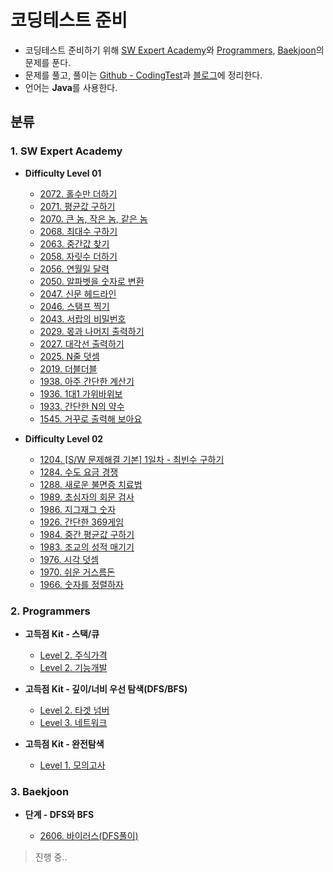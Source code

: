 # 코딩테스트 준비
+ 코딩테스트 준비하기 위해 [SW Expert Academy](https://swexpertacademy.com/main/code/problem/problemList.do "SW Expert Academy")와 [Programmers](https://programmers.co.kr/ "Programmers"), [Baekjoon](https://www.acmicpc.net/)의 문제를 푼다.
+ 문제를 풀고, 풀이는 [Github - CodingTest](https://github.com/MIN-04/CodingTest "Github - CodingTest")과 [블로그](https://kimkkoo.tistory.com/category/%EC%BD%94%EB%94%A9%ED%85%8C%EC%8A%A4%ED%8A%B8%20%EC%A4%80%EB%B9%84 "코딩테스트 ")에 정리한다.
+ 언어는 **Java**를 사용한다.

## 분류
### 1. SW Expert Academy
+ **Difficulty Level 01**
   
  + [2072. 홀수만 더하기](https://github.com/MIN-04/CodingTest/blob/master/SW_Expert_Academy/DLevel01/no2072.java "2072. 홀수만 더하기")
  + [2071. 평균값 구하기](https://github.com/MIN-04/CodingTest/blob/master/SW_Expert_Academy/DLevel01/no2071.java "2071. 평균값 구하기")
  + [2070. 큰 놈, 작은 놈, 같은 놈](https://github.com/MIN-04/CodingTest/blob/master/SW_Expert_Academy/DLevel01/no2070.java "2070. 큰 놈, 작은 놈, 같은 놈")
  + [2068. 최대수 구하기](https://github.com/MIN-04/CodingTest/blob/master/SW_Expert_Academy/DLevel01/no2068.java "2068. 최대수 구하기")
  + [2063. 중간값 찾기](https://github.com/MIN-04/CodingTest/blob/master/SW_Expert_Academy/DLevel01/no2063.java "2063. 중간값 찾기")
  + [2058. 자릿수 더하기](https://github.com/MIN-04/CodingTest/blob/master/SW_Expert_Academy/DLevel01/no2058.java "2058. 자릿수 더하기")
  + [2056. 연월일 달력](https://github.com/MIN-04/CodingTest/blob/master/SW_Expert_Academy/DLevel01/no2056.java "2056. 연월일 달력")
  + [2050. 알파벳을 숫자로 변환](https://github.com/MIN-04/CodingTest/blob/master/SW_Expert_Academy/DLevel01/no2050.java "2050. 알파벳을 숫자로 변환")
  + [2047. 신문 헤드라인](https://github.com/MIN-04/CodingTest/blob/master/SW_Expert_Academy/DLevel01/no2047.java "2047. 신문 헤드라인")
  + [2046. 스탬프 찍기](https://github.com/MIN-04/CodingTest/blob/master/SW_Expert_Academy/DLevel01/no2046.java "2046. 스탬프 찍기")
  + [2043. 서랍의 비밀번호](https://github.com/MIN-04/CodingTest/blob/master/SW_Expert_Academy/DLevel01/no2043.java "2043. 서랍의 비밀번호")
  + [2029. 몫과 나머지 출력하기](https://github.com/MIN-04/CodingTest/blob/master/SW_Expert_Academy/DLevel01/no2029.java "2029. 몫과 나머지 출력하기")
  + [2027. 대각선 출력하기](https://github.com/MIN-04/CodingTest/blob/master/SW_Expert_Academy/DLevel01/no2027.java "2027. 대각선 출력하기")
  + [2025. N줄 덧셈](https://github.com/MIN-04/CodingTest/blob/master/SW_Expert_Academy/DLevel01/no2025.java "2025. N줄 덧셈")
  + [2019. 더블더블](https://github.com/MIN-04/CodingTest/blob/master/SW_Expert_Academy/DLevel01/no2019.java "2019. 더블더블")
  + [1938. 아주 간단한 계산기](https://github.com/MIN-04/CodingTest/blob/master/SW_Expert_Academy/DLevel01/no1938.java "1938. 아주 간단한 계산기")
  + [1936. 1대1 가위바위보](https://github.com/MIN-04/CodingTest/blob/master/SW_Expert_Academy/DLevel01/no1936.java "1936. 1대1 가위바위보")
  + [1933. 간단한 N의 약수](https://github.com/MIN-04/CodingTest/blob/master/SW_Expert_Academy/DLevel01/no1933.java "1933. 간단한 N의 약수")
  + [1545. 거꾸로 출력해 보아요](https://github.com/MIN-04/CodingTest/blob/master/SW_Expert_Academy/DLevel01/no1545.java "1545. 거꾸로 출력해 보아요")
  
+ **Difficulty Level 02**

  + [1204. [S/W 문제해결 기본] 1일차 - 최빈수 구하기](https://github.com/MIN-04/CodingTest/blob/master/SW_Expert_Academy/DLevel02/no1204.java "1204. [S/W 문제해결 기본] 1일차 - 최빈수 구하기")
  + [1284. 수도 요금 경쟁](https://github.com/MIN-04/CodingTest/blob/master/SW_Expert_Academy/DLevel02/no1284.java "1284. 수도 요금 경쟁")
  + [1288. 새로운 불면증 치료법](https://github.com/MIN-04/CodingTest/blob/master/SW_Expert_Academy/DLevel02/no1288.java "1288. 새로운 불면증 치료법")
  + [1989. 초심자의 회문 검사](https://github.com/MIN-04/CodingTest/blob/master/SW_Expert_Academy/DLevel02/no1989.java "1989. 초심자의 회문 검사")
  + [1986. 지그재그 숫자](https://github.com/MIN-04/CodingTest/blob/master/SW_Expert_Academy/DLevel02/no1986.java "1986. 지그재그 숫자")
  + [1926. 간단한 369게임](https://github.com/MIN-04/CodingTest/blob/master/SW_Expert_Academy/DLevel02/no1926.java "1926. 간단한 369게임")
  + [1984. 중간 평균값 구하기](https://github.com/MIN-04/CodingTest/blob/master/SW_Expert_Academy/DLevel02/no1984.java "1984. 중간 평균값 구하기")
  + [1983. 조교의 성적 매기기](https://github.com/MIN-04/CodingTest/blob/master/SW_Expert_Academy/DLevel02/no1983.java "1983. 조교의 성적 매기기")
  + [1976. 시각 덧셈](https://github.com/MIN-04/CodingTest/blob/master/SW_Expert_Academy/DLevel02/no1976.java "1976. 시각 덧셈")
  + [1970. 쉬운 거스름돈](https://github.com/MIN-04/CodingTest/blob/master/SW_Expert_Academy/DLevel02/no1970.java "1970. 쉬운 거스름돈")
  + [1966. 숫자를 정렬하자](https://github.com/MIN-04/CodingTest/blob/master/SW_Expert_Academy/DLevel02/no1966.java "1966. 숫자를 정렬하자")
  
### 2. Programmers
+ **고득점 Kit - 스택/큐**  

  + [Level 2. 주식가격](https://github.com/MIN-04/CodingTest/blob/master/Programmers/PracticeKit/Stack_Queue/No42584.java "Level 2 .주식가격")
  + [Level 2. 기능개발](https://github.com/MIN-04/CodingTest/blob/master/Programmers/PracticeKit/Stack_Queue/No42586.java "Level 2. 기능개발")

+ **고득점 Kit - 깊이/너비 우선 탐색(DFS/BFS)** 

  + [Level 2. 타겟 넘버](https://github.com/MIN-04/CodingTest/blob/master/Programmers/PracticeKit/DFS_BFS/No43165.java "Level 2 .타겟 넘버")
  + [Level 3. 네트워크](https://github.com/MIN-04/CodingTest/blob/master/Programmers/PracticeKit/DFS_BFS/No43162.java "Level 2 .네트워크")

+ **고득점 Kit - 완전탐색** 

  + [Level 1. 모의고사](https://github.com/MIN-04/CodingTest/blob/master/Programmers/PracticeKit/Brute-force/No42840.java "Level 3. 모의고사")

### 3. Baekjoon
+ **단계 - DFS와 BFS** 

  + [2606. 바이러스(DFS풀이)](https://github.com/MIN-04/CodingTest/blob/master/Baekjoon/Step/DFS_BFS/No2606_DFS.java "2606. 바이러스(DFS풀이)")
    
> 진행 중..
